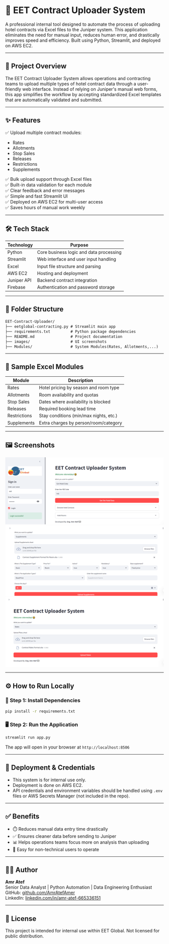 # 🚀 EET Contract Uploader System

A professional internal tool designed to automate the process of uploading hotel contracts via Excel files to the Juniper system. This application eliminates the need for manual input, reduces human error, and drastically improves speed and efficiency. Built using Python, Streamlit, and deployed on AWS EC2.

---

## 📌 Project Overview

The EET Contract Uploader System allows operations and contracting teams to upload multiple types of hotel contract data through a user-friendly web interface. Instead of relying on Juniper's manual web forms, this app simplifies the workflow by accepting standardized Excel templates that are automatically validated and submitted.

---

## ✨ Features

✅ Upload multiple contract modules:
- Rates
- Allotments
- Stop Sales
- Releases
- Restrictions
- Supplements

✅ Bulk upload support through Excel files  
✅ Built-in data validation for each module  
✅ Clear feedback and error messages  
✅ Simple and fast Streamlit UI  
✅ Deployed on AWS EC2 for multi-user access  
✅ Saves hours of manual work weekly

---

## 🛠️ Tech Stack

| Technology | Purpose |
|------------|---------|
| Python     | Core business logic and data processing |
| Streamlit  | Web interface and user input handling |
| Excel      | Input file structure and parsing |
| AWS EC2    | Hosting and deployment |
| Juniper API | Backend contract integration |
| Firebase   | Authentication and password storage |

---

## 📁 Folder Structure

```
EET-Contract-Uploader/
├── eetglobal-contracting.py # Streamlit main app
├── requirements.txt         # Python package dependencies
├── README.md                # Project documentation
├── images/                  # UI screenshots
├── Modules/                 # System Modules(Rates, Allotments,...)
```


---

## 📄 Sample Excel Modules

| Module       | Description                             |
|--------------|-----------------------------------------|
| Rates        | Hotel pricing by season and room type   |
| Allotments   | Room availability and quotas            |
| Stop Sales   | Dates where availability is blocked     |
| Releases     | Required booking lead time              |
| Restrictions | Stay conditions (min/max nights, etc.)  |
| Supplements  | Extra charges by person/room/category   |


---

## 🖼️ Screenshots

![Hotel Data](Images/GetHotelData.PNG)  
![Upload Supplements](Images/UploadSupplements.PNG)
![Upload Rates](Images/UploadRates.PNG)

---
## ⚙️ How to Run Locally

### 🧪 Step 1: Install Dependencies
```bash
pip install -r requirements.txt
```

### 🖥️ Step 2: Run the Application
```bash
streamlit run app.py
```

The app will open in your browser at `http://localhost:8506`

---

## 🔐 Deployment & Credentials
- This system is for internal use only.
- Deployment is done on AWS EC2.
- API credentials and environment variables should be handled using `.env` files or AWS Secrets Manager (not included in the repo).

---

## ✅ Benefits

- ⏱️ Reduces manual data entry time drastically
- ✅ Ensures cleaner data before sending to Juniper
- 📊 Helps operations teams focus more on analysis than uploading
- 🧠 Easy for non-technical users to operate

---

## 🧑‍💻 Author

**Amr Atef**  
Senior Data Analyst | Python Automation | Data Engineering Enthusiast
GitHub: [github.com/AmrAtefAmer](https://github.com/AmrAtefAmer)  
LinkedIn: [linkedin.com/in/amr-atef-665336151](https://linkedin.com/in/amr-atef-665336151)

---

## 📝 License

This project is intended for internal use within EET Global. Not licensed for public distribution.

